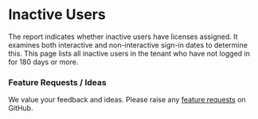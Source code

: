 # Inactive Users



The report indicates whether inactive users have licenses assigned. It examines both interactive and non-interactive sign-in dates to determine this. This page lists all inactive users in the tenant who have not logged in for 180 days or more.



### Feature Requests / Ideas

We value your feedback and ideas. Please raise any [feature requests](https://github.com/KelvinTegelaar/CIPP/issues/new?assignees=\&labels=enhancement%2Cno-priority\&projects=\&template=feature.yml\&title=%5BFeature+Request%5D%3A+) on GitHub.

